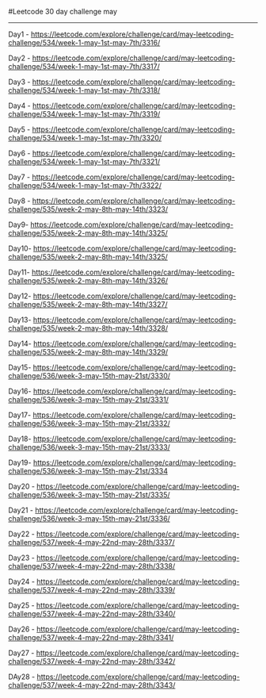 #Leetcode 30 day challenge may	

---	
Day1 - https://leetcode.com/explore/challenge/card/may-leetcoding-challenge/534/week-1-may-1st-may-7th/3316/

Day2 - https://leetcode.com/explore/challenge/card/may-leetcoding-challenge/534/week-1-may-1st-may-7th/3317/

Day3 - https://leetcode.com/explore/challenge/card/may-leetcoding-challenge/534/week-1-may-1st-may-7th/3318/

Day4 - https://leetcode.com/explore/challenge/card/may-leetcoding-challenge/534/week-1-may-1st-may-7th/3319/

Day5 - https://leetcode.com/explore/challenge/card/may-leetcoding-challenge/534/week-1-may-1st-may-7th/3320/

Day6 - https://leetcode.com/explore/challenge/card/may-leetcoding-challenge/534/week-1-may-1st-may-7th/3321/

Day7 - https://leetcode.com/explore/challenge/card/may-leetcoding-challenge/534/week-1-may-1st-may-7th/3322/

Day8 - https://leetcode.com/explore/challenge/card/may-leetcoding-challenge/535/week-2-may-8th-may-14th/3323/	

Day9- https://leetcode.com/explore/challenge/card/may-leetcoding-challenge/535/week-2-may-8th-may-14th/3325/

Day10- https://leetcode.com/explore/challenge/card/may-leetcoding-challenge/535/week-2-may-8th-may-14th/3325/

Day11- https://leetcode.com/explore/challenge/card/may-leetcoding-challenge/535/week-2-may-8th-may-14th/3326/

Day12- https://leetcode.com/explore/challenge/card/may-leetcoding-challenge/535/week-2-may-8th-may-14th/3327/

Day13- https://leetcode.com/explore/challenge/card/may-leetcoding-challenge/535/week-2-may-8th-may-14th/3328/

Day14- https://leetcode.com/explore/challenge/card/may-leetcoding-challenge/535/week-2-may-8th-may-14th/3329/

Day15- https://leetcode.com/explore/challenge/card/may-leetcoding-challenge/536/week-3-may-15th-may-21st/3330/

Day16- https://leetcode.com/explore/challenge/card/may-leetcoding-challenge/536/week-3-may-15th-may-21st/3331/

Day17- https://leetcode.com/explore/challenge/card/may-leetcoding-challenge/536/week-3-may-15th-may-21st/3332/

Day18- https://leetcode.com/explore/challenge/card/may-leetcoding-challenge/536/week-3-may-15th-may-21st/3333/

Day19- https://leetcode.com/explore/challenge/card/may-leetcoding-challenge/536/week-3-may-15th-may-21st/3334

Day20 - https://leetcode.com/explore/challenge/card/may-leetcoding-challenge/536/week-3-may-15th-may-21st/3335/

Day21 - https://leetcode.com/explore/challenge/card/may-leetcoding-challenge/536/week-3-may-15th-may-21st/3336/

Day22 - https://leetcode.com/explore/challenge/card/may-leetcoding-challenge/537/week-4-may-22nd-may-28th/3337/

Day23 - https://leetcode.com/explore/challenge/card/may-leetcoding-challenge/537/week-4-may-22nd-may-28th/3338/

Day24 - https://leetcode.com/explore/challenge/card/may-leetcoding-challenge/537/week-4-may-22nd-may-28th/3339/

Day25 - https://leetcode.com/explore/challenge/card/may-leetcoding-challenge/537/week-4-may-22nd-may-28th/3340/

Day26 - https://leetcode.com/explore/challenge/card/may-leetcoding-challenge/537/week-4-may-22nd-may-28th/3341/

Day27 - https://leetcode.com/explore/challenge/card/may-leetcoding-challenge/537/week-4-may-22nd-may-28th/3342/

DAy28 - https://leetcode.com/explore/challenge/card/may-leetcoding-challenge/537/week-4-may-22nd-may-28th/3343/
